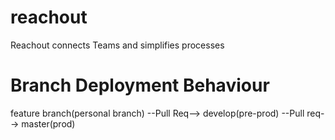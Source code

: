 # reachout
Reachout connects Teams and simplifies processes

# Branch Deployment Behaviour
feature branch(personal branch) --Pull Req--> develop(pre-prod) --Pull req--> master(prod)
